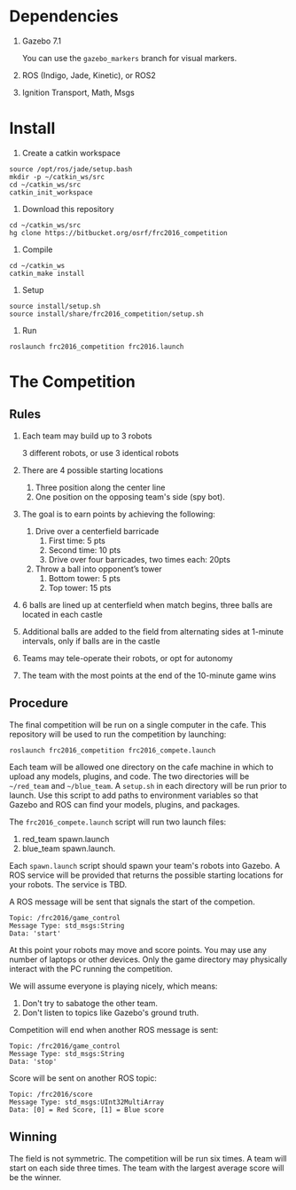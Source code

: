 # Dependencies

1. Gazebo 7.1

    You can use the `gazebo_markers` branch for visual markers.

1. ROS (Indigo, Jade, Kinetic), or ROS2

1. Ignition Transport, Math, Msgs

# Install

1. Create a catkin workspace


```
source /opt/ros/jade/setup.bash
mkdir -p ~/catkin_ws/src
cd ~/catkin_ws/src
catkin_init_workspace
```


1. Download this repository

```
cd ~/catkin_ws/src
hg clone https://bitbucket.org/osrf/frc2016_competition
```

1. Compile

```
cd ~/catkin_ws
catkin_make install
```

1. Setup

```
source install/setup.sh
source install/share/frc2016_competition/setup.sh
```

1. Run

```
roslaunch frc2016_competition frc2016.launch
```

# The Competition

## Rules

1. Each team may build up to 3 robots

    3 different robots, or use 3 identical robots

1. There are 4 possible starting locations
    1. Three position along the center line
    1. One position on the opposing team's side (spy bot).

1. The goal is to earn points by achieving the following:

    1. Drive over a centerfield barricade
        1. First time: 5 pts
        1. Second time: 10 pts
        1. Drive over four barricades, two times each: 20pts
    1. Throw a ball into opponent’s tower
        1. Bottom tower: 5 pts
        1. Top tower: 15 pts

1. 6 balls are lined up at centerfield when match begins, three balls are
   located in each castle

1. Additional balls are added to the field from alternating sides at
   1-minute intervals, only if balls are in the castle

1. Teams may tele-operate their robots, or opt for autonomy

1. The team with the most points at the end of the 10-minute game wins

## Procedure

The final competition will be run on a single computer in the cafe. This
repository will be used to run the competition by launching:

```
roslaunch frc2016_competition frc2016_compete.launch
```

Each team will be allowed one directory on the cafe machine in which to
upload any models, plugins, and code. The two directories will be
`~/red_team` and `~/blue_team`. A `setup.sh` in each directory will be run
prior to launch. Use this script to add paths to environment variables so
that Gazebo and ROS can find your models, plugins, and packages.


The `frc2016_compete.launch` script will run two launch files:

1. red_team spawn.launch
2. blue_team spawn.launch.

Each `spawn.launch` script should spawn your team's robots into Gazebo.
A ROS service will be provided that returns the possible starting locations
for your robots. The service is TBD.


A ROS message will be sent that signals the start of the competion.

    Topic: /frc2016/game_control
    Message Type: std_msgs:String
    Data: 'start'

At this point your robots may move and score points. You may use any number
of laptops or other devices. Only the game directory may physically interact
with the PC running the competition.

We will assume everyone is playing nicely, which means:

1. Don't try to sabatoge the other team.
1. Don't listen to topics like Gazebo's ground truth.

Competition will end when another ROS message is sent:

    Topic: /frc2016/game_control
    Message Type: std_msgs:String
    Data: 'stop'

Score will be sent on another ROS topic:

    Topic: /frc2016/score
    Message Type: std_msgs:UInt32MultiArray
    Data: [0] = Red Score, [1] = Blue score 

## Winning

The field is not symmetric. The competition will be run six times. A team
will start on each side three times.  The team with the largest average
score will be the winner.